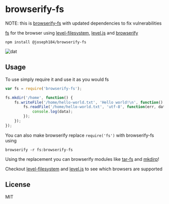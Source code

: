 # browserify-fs

NOTE: this is [browserify-fs](https://www.npmjs.com/package/browserify-fs) with updated dependencies to fix vulnerabilities

[fs](http://nodejs.org/api/fs.html) for the browser using [level-filesystem](https://github.com/mafintosh/level-filesystem), [level.js](https://github.com/maxogden/level.js) and [browserify](https://github.com/substack/node-browserify)

	npm install @joseph184/browserify-fs

![dat](http://img.shields.io/badge/Development%20sponsored%20by-dat-green.svg?style=flat)

## Usage

To use simply require it and use it as you would fs

``` js
var fs = require('browserify-fs');

fs.mkdir('/home', function() {
	fs.writeFile('/home/hello-world.txt', 'Hello world!\n', function() {
		fs.readFile('/home/hello-world.txt', 'utf-8', function(err, data) {
			console.log(data);
		});
	});
});
```

You can also make browserify replace `require('fs')` with browserify-fs using

	browserify -r fs:browserify-fs

Using the replacement you can browserify modules like [tar-fs](https://github.com/mafintosh/tar-fs) and [mkdirp](https://github.com/substack/node-mkdirp)!

Checkout [level-filesystem](https://github.com/mafintosh/level-filesystem) and [level.js](https://github.com/maxogden/level.js) to see which browsers are supported

## License

MIT
